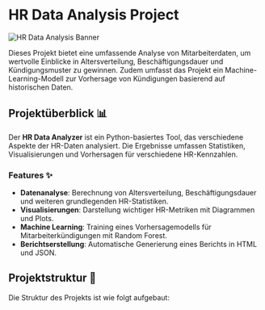 # HR Data Analysis Project

![HR Data Analysis Banner](https://via.placeholder.com/1000x300.png?text=HR+Data+Analysis)

Dieses Projekt bietet eine umfassende Analyse von Mitarbeiterdaten, um wertvolle Einblicke in Altersverteilung, Beschäftigungsdauer und Kündigungsmuster zu gewinnen. Zudem umfasst das Projekt ein Machine-Learning-Modell zur Vorhersage von Kündigungen basierend auf historischen Daten.

## Projektüberblick 📊

Der **HR Data Analyzer** ist ein Python-basiertes Tool, das verschiedene Aspekte der HR-Daten analysiert. Die Ergebnisse umfassen Statistiken, Visualisierungen und Vorhersagen für verschiedene HR-Kennzahlen. 

### Features ✨
- **Datenanalyse**: Berechnung von Altersverteilung, Beschäftigungsdauer und weiteren grundlegenden HR-Statistiken.
- **Visualisierungen**: Darstellung wichtiger HR-Metriken mit Diagrammen und Plots.
- **Machine Learning**: Training eines Vorhersagemodells für Mitarbeiterkündigungen mit Random Forest.
- **Berichtserstellung**: Automatische Generierung eines Berichts in HTML und JSON.

## Projektstruktur 📁

Die Struktur des Projekts ist wie folgt aufgebaut:


